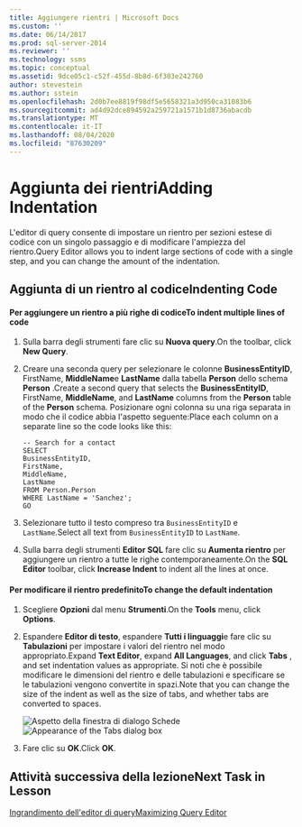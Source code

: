 ```yaml
---
title: Aggiungere rientri | Microsoft Docs
ms.custom: ''
ms.date: 06/14/2017
ms.prod: sql-server-2014
ms.reviewer: ''
ms.technology: ssms
ms.topic: conceptual
ms.assetid: 9dce05c1-c52f-455d-8b8d-6f303e242760
author: stevestein
ms.author: sstein
ms.openlocfilehash: 2d0b7ee8819f98df5e5658321a3d950ca31083b6
ms.sourcegitcommit: ad4d92dce894592a259721a1571b1d8736abacdb
ms.translationtype: MT
ms.contentlocale: it-IT
ms.lasthandoff: 08/04/2020
ms.locfileid: "87630209"
---
```

# <a name="adding-indentation"></a><span data-ttu-id="a994b-102">Aggiunta dei rientri</span><span class="sxs-lookup"><span data-stu-id="a994b-102">Adding Indentation</span></span>
  <span data-ttu-id="a994b-103">L'editor di query consente di impostare un rientro per sezioni estese di codice con un singolo passaggio e di modificare l'ampiezza del rientro.</span><span class="sxs-lookup"><span data-stu-id="a994b-103">Query Editor allows you to indent large sections of code with a single step, and you can change the amount of the indentation.</span></span>  
  
## <a name="indenting-code"></a><span data-ttu-id="a994b-104">Aggiunta di un rientro al codice</span><span class="sxs-lookup"><span data-stu-id="a994b-104">Indenting Code</span></span>  
  
#### <a name="to-indent-multiple-lines-of-code"></a><span data-ttu-id="a994b-105">Per aggiungere un rientro a più righe di codice</span><span class="sxs-lookup"><span data-stu-id="a994b-105">To indent multiple lines of code</span></span>  
  
1.  <span data-ttu-id="a994b-106">Sulla barra degli strumenti fare clic su **Nuova query**.</span><span class="sxs-lookup"><span data-stu-id="a994b-106">On the toolbar, click **New Query**.</span></span>  
  
2.  <span data-ttu-id="a994b-107">Creare una seconda query per selezionare le colonne **BusinessEntityID**, FirstName, **MiddleName**e **LastName** dalla tabella **Person** dello schema **Person** .</span><span class="sxs-lookup"><span data-stu-id="a994b-107">Create a second query that selects the **BusinessEntityID**, FirstName, **MiddleName**, and **LastName** columns from the **Person** table of the **Person** schema.</span></span> <span data-ttu-id="a994b-108">Posizionare ogni colonna su una riga separata in modo che il codice abbia l'aspetto seguente:</span><span class="sxs-lookup"><span data-stu-id="a994b-108">Place each column on a separate line so the code looks like this:</span></span>  
  
    ```  
    -- Search for a contact  
    SELECT   
    BusinessEntityID,  
    FirstName,   
    MiddleName,   
    LastName  
    FROM Person.Person  
    WHERE LastName = 'Sanchez';  
    GO  
    ```  
  
3.  <span data-ttu-id="a994b-109">Selezionare tutto il testo compreso tra `BusinessEntityID` e `LastName`.</span><span class="sxs-lookup"><span data-stu-id="a994b-109">Select all text from `BusinessEntityID` to `LastName`.</span></span>  
  
4.  <span data-ttu-id="a994b-110">Sulla barra degli strumenti **Editor SQL** fare clic su **Aumenta rientro** per aggiungere un rientro a tutte le righe contemporaneamente.</span><span class="sxs-lookup"><span data-stu-id="a994b-110">On the **SQL Editor** toolbar, click **Increase Indent** to indent all the lines at once.</span></span>  
  
#### <a name="to-change-the-default-indentation"></a><span data-ttu-id="a994b-111">Per modificare il rientro predefinito</span><span class="sxs-lookup"><span data-stu-id="a994b-111">To change the default indentation</span></span>  
  
1.  <span data-ttu-id="a994b-112">Scegliere **Opzioni** dal menu **Strumenti**.</span><span class="sxs-lookup"><span data-stu-id="a994b-112">On the **Tools** menu, click **Options**.</span></span>  
  
2.  <span data-ttu-id="a994b-113">Espandere **Editor di testo**, espandere **Tutti i linguaggi**e fare clic su **Tabulazioni** per impostare i valori del rientro nel modo appropriato.</span><span class="sxs-lookup"><span data-stu-id="a994b-113">Expand **Text Editor**, expand **All Languages**, and click **Tabs** , and set indentation values as appropriate.</span></span> <span data-ttu-id="a994b-114">Si noti che è possibile modificare le dimensioni del rientro e delle tabulazioni e specificare se le tabulazioni vengono convertite in spazi.</span><span class="sxs-lookup"><span data-stu-id="a994b-114">Note that you can change the size of the indent as well as the size of tabs, and whether tabs are converted to spaces.</span></span>  
  
     <span data-ttu-id="a994b-115">![Aspetto della finestra di dialogo Schede](media/tabsdialog.gif "Aspetto della finestra di dialogo Schede")</span><span class="sxs-lookup"><span data-stu-id="a994b-115">![Appearance of the Tabs dialog box](media/tabsdialog.gif "Appearance of the Tabs dialog box")</span></span>  
  
3.  <span data-ttu-id="a994b-116">Fare clic su **OK**.</span><span class="sxs-lookup"><span data-stu-id="a994b-116">Click **OK**.</span></span>  
  
## <a name="next-task-in-lesson"></a><span data-ttu-id="a994b-117">Attività successiva della lezione</span><span class="sxs-lookup"><span data-stu-id="a994b-117">Next Task in Lesson</span></span>  
 [<span data-ttu-id="a994b-118">Ingrandimento dell'editor di query</span><span class="sxs-lookup"><span data-stu-id="a994b-118">Maximizing Query Editor</span></span>](lesson-2-3-maximizing-query-editor.md)  
  
  
